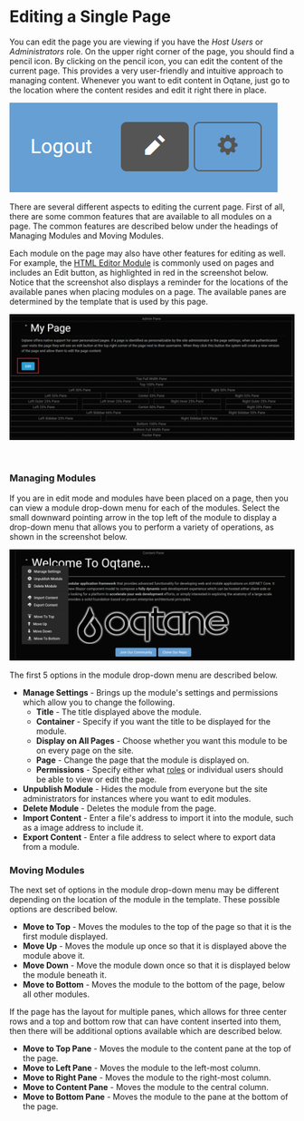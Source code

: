 # Editing a Single Page

You can edit the page you are viewing if you have the *Host Users* or *Administrators* role. On the upper right corner of the page, you should find a pencil icon. By clicking on the pencil icon, you can edit the content of the current page. This provides a very user-friendly and intuitive approach to managing content. Whenever you want to edit content in Oqtane, just go to the location where the content resides and edit it right there in place.


![pencil-edit](./assets/pencil-edit.png)

There are several different aspects to editing the current page. First of all, there are some common features that are available to all modules on a page. The common features are described below under the headings of Managing Modules and Moving Modules. 

Each module on the page may also have other features for editing as well. For example, the [HTML Editor Module](../modules/htmledit-module.html) is commonly used on pages and includes an Edit button, as highlighted in red in the screenshot below. Notice that the screenshot also displays a reminder for the locations of the available panes when placing modules on a page. The available panes are determined by the template that is used by this page. 

![edit-my-page](./assets/edit-my-page.png)

<br>

### Managing Modules

If you are in edit mode and modules have been placed on a page, then you can view a module drop-down menu for each of the modules. Select the small downward pointing arrow in the top left of the module to display a drop-down menu that allows you to perform a variety of operations, as shown in the screenshot below. 

![content-arrow](./assets/content-arrow.png)

The first 5 options in the module drop-down menu are described below. 

* **Manage Settings** - Brings up the module's settings and permissions which allow you to change the following.
    * **Title** - The title displayed above the module.
    * **Container** - Specify if you want the title to be displayed for the module.
    * **Display on All Pages** - Choose whether you want this module to be on every page on the site.
    * **Page** - Change the page that the module is displayed on.
    * **Permissions** - Specify either what [roles](../site-administration/role-management.md) or individual users should be able to view or edit the page.
* **Unpublish Module** - Hides the module from everyone but the site administrators for instances where you want to edit modules.
* **Delete Module** - Deletes the module from the page.
* **Import Content** - Enter a file's address to import it into the module, such as a image address to include it.
* **Export Content** - Enter a file address to select where to export data from a module.


### Moving Modules

The next set of options in the module drop-down menu may be different depending on the location of the module in the template. These possible options are described below. 

* **Move to Top** - Moves the modules to the top of the page so that it is the first module displayed.
* **Move Up** - Moves the module up once so that it is displayed above the module above it.
* **Move Down** - Move the module down once so that it is displayed below the module beneath it.
* **Move to Bottom** - Moves the module to the bottom of the page, below all other modules.

If the page has the layout for multiple panes, which allows for three center rows and a top and bottom row that can have content inserted into them, then there will be additional options available which are described below. 

* **Move to Top Pane** - Moves the module to the content pane at the top of the page.
* **Move to Left Pane** - Moves the module to the left-most column.
* **Move to Right Pane** - Moves the module to the right-most column.
* **Move to Content Pane** - Moves the module to the central column.
* **Move to Bottom Pane** - Moves the module to the pane at the bottom of the page.




